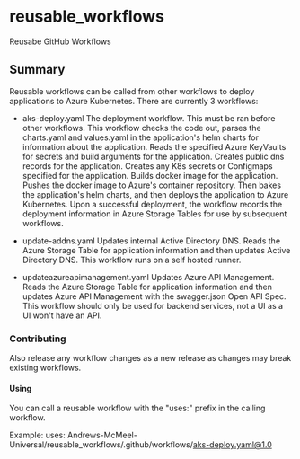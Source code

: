 # reusable_workflows
Reusabe GitHub Workflows

## Summary

Reusable workflows can be called from other workflows to deploy applications to Azure Kubernetes.   There are currently 3 workflows:

- aks-deploy.yaml
The deployment workflow.   This must be ran before other workflows.   This workflow checks the code out, parses the charts.yaml and values.yaml in the application's helm charts for 
information about the application.   Reads the specified Azure KeyVaults for secrets and build arguments for the application.  Creates public dns records for the application. Creates any K8s secrets or Configmaps specified for the application.  Builds docker image for the application.   Pushes the docker image to Azure's container repository.   Then bakes the application's helm charts, and then deploys the application to Azure Kubernetes.   Upon a successful deployment, the workflow records the deployment information in Azure Storage Tables for use by subsequent workflows.

- update-addns.yaml
Updates internal Active Directory DNS.  Reads the Azure Storage Table for application information and then updates Active Directory DNS.   This workflow runs on a self hosted runner.

- updateazureapimanagement.yaml
Updates Azure API Management.   Reads the Azure Storage Table for application information and then updates Azure API Management with the swagger.json Open API Spec.  This workflow should only be used for backend services, not a UI as a UI won't have an API. 

### Contributing

Also release any workflow changes as a new release as changes may break existing workflows.

#### Using
You can call a reusable workflow with the "uses:" prefix in the calling workflow.  

Example:
uses: Andrews-McMeel-Universal/reusable_workflows/.github/workflows/aks-deploy.yaml@1.0


